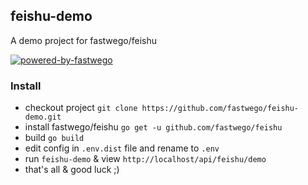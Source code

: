 ## feishu-demo 

A demo project for fastwego/feishu


[![powered-by-fastwego](https://img.shields.io/badge/Powered%20By-fastwego-brightgreen)](https://github.com/fastwego)


### Install

- checkout project `git clone https://github.com/fastwego/feishu-demo.git`
- install fastwego/feishu `go get -u github.com/fastwego/feishu`
- build `go build`
- edit config in `.env.dist` file and rename to `.env`
- run `feishu-demo` & view `http://localhost/api/feishu/demo`
- that's all & good luck ;)
